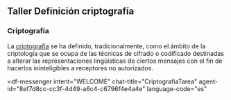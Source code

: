 ## Taller Definición criptografía

### Criptografía

La [criptografía](https://es.wikipedia.org/wiki/Criptograf%C3%ADa) se ha definido, tradicionalmente, como el ámbito de la criptología que se ocupa de las técnicas de cifrado o codificado destinadas a alterar las representaciones lingüísticas de ciertos mensajes con el fin de hacerlos ininteligibles a receptores no autorizados.

<script src="https://www.gstatic.com/dialogflow-console/fast/messenger/bootstrap.js?v=1"></script>
<df-messenger
  intent="WELCOME"
  chat-title="CriptografiaTarea"
  agent-id="8ef7d8cc-cc3f-4d49-a6c4-c6796f4e4a4e"
  language-code="es"
></df-messenger>
